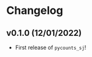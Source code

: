 # Changelog

<!--next-version-placeholder-->

## v0.1.0 (12/01/2022)

- First release of `pycounts_sj`!